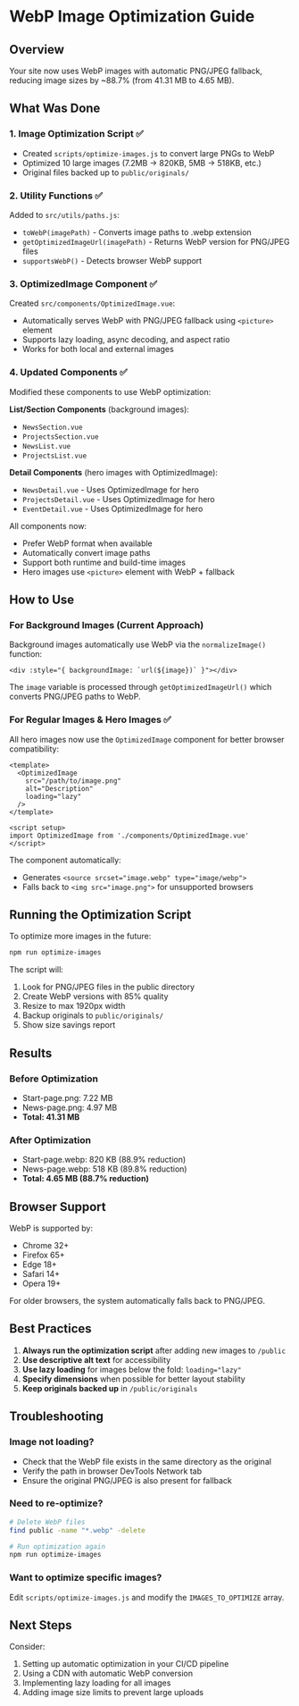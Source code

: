 # WebP Image Optimization Guide

## Overview

Your site now uses WebP images with automatic PNG/JPEG fallback, reducing image sizes by ~88.7% (from 41.31 MB to 4.65 MB).

## What Was Done

### 1. Image Optimization Script ✅
- Created `scripts/optimize-images.js` to convert large PNGs to WebP
- Optimized 10 large images (7.2MB → 820KB, 5MB → 518KB, etc.)
- Original files backed up to `public/originals/`

### 2. Utility Functions ✅
Added to `src/utils/paths.js`:
- `toWebP(imagePath)` - Converts image paths to .webp extension
- `getOptimizedImageUrl(imagePath)` - Returns WebP version for PNG/JPEG files
- `supportsWebP()` - Detects browser WebP support

### 3. OptimizedImage Component ✅
Created `src/components/OptimizedImage.vue`:
- Automatically serves WebP with PNG/JPEG fallback using `<picture>` element
- Supports lazy loading, async decoding, and aspect ratio
- Works for both local and external images

### 4. Updated Components ✅
Modified these components to use WebP optimization:

**List/Section Components** (background images):
- `NewsSection.vue`
- `ProjectsSection.vue`
- `NewsList.vue`
- `ProjectsList.vue`

**Detail Components** (hero images with OptimizedImage):
- `NewsDetail.vue` - Uses OptimizedImage for hero
- `ProjectsDetail.vue` - Uses OptimizedImage for hero
- `EventDetail.vue` - Uses OptimizedImage for hero

All components now:
- Prefer WebP format when available
- Automatically convert image paths
- Support both runtime and build-time images
- Hero images use `<picture>` element with WebP + fallback

## How to Use

### For Background Images (Current Approach)
Background images automatically use WebP via the `normalizeImage()` function:

```vue
<div :style="{ backgroundImage: `url(${image})` }"></div>
```

The `image` variable is processed through `getOptimizedImageUrl()` which converts PNG/JPEG paths to WebP.

### For Regular Images & Hero Images ✅
All hero images now use the `OptimizedImage` component for better browser compatibility:

```vue
<template>
  <OptimizedImage
    src="/path/to/image.png"
    alt="Description"
    loading="lazy"
  />
</template>

<script setup>
import OptimizedImage from './components/OptimizedImage.vue'
</script>
```

The component automatically:
- Generates `<source srcset="image.webp" type="image/webp">`
- Falls back to `<img src="image.png">` for unsupported browsers

## Running the Optimization Script

To optimize more images in the future:

```bash
npm run optimize-images
```

The script will:
1. Look for PNG/JPEG files in the public directory
2. Create WebP versions with 85% quality
3. Resize to max 1920px width
4. Backup originals to `public/originals/`
5. Show size savings report

## Results

### Before Optimization
- Start-page.png: 7.22 MB
- News-page.png: 4.97 MB
- **Total: 41.31 MB**

### After Optimization
- Start-page.webp: 820 KB (88.9% reduction)
- News-page.webp: 518 KB (89.8% reduction)
- **Total: 4.65 MB (88.7% reduction)**

## Browser Support

WebP is supported by:
- Chrome 32+
- Firefox 65+
- Edge 18+
- Safari 14+
- Opera 19+

For older browsers, the system automatically falls back to PNG/JPEG.

## Best Practices

1. **Always run the optimization script** after adding new images to `/public`
2. **Use descriptive alt text** for accessibility
3. **Use lazy loading** for images below the fold: `loading="lazy"`
4. **Specify dimensions** when possible for better layout stability
5. **Keep originals backed up** in `/public/originals`

## Troubleshooting

### Image not loading?
- Check that the WebP file exists in the same directory as the original
- Verify the path in browser DevTools Network tab
- Ensure the original PNG/JPEG is also present for fallback

### Need to re-optimize?
```bash
# Delete WebP files
find public -name "*.webp" -delete

# Run optimization again
npm run optimize-images
```

### Want to optimize specific images?
Edit `scripts/optimize-images.js` and modify the `IMAGES_TO_OPTIMIZE` array.

## Next Steps

Consider:
1. Setting up automatic optimization in your CI/CD pipeline
2. Using a CDN with automatic WebP conversion
3. Implementing lazy loading for all images
4. Adding image size limits to prevent large uploads

